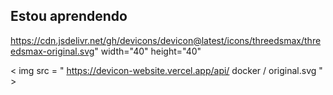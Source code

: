 ## Estou aprendendo

  
 https://cdn.jsdelivr.net/gh/devicons/devicon@latest/icons/threedsmax/threedsmax-original.svg" width="40" height="40"
  

< img src = " https://devicon-website.vercel.app/api/ docker / original.svg " > </img>

          
